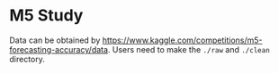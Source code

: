 # M5 Study

Data can be obtained by https://www.kaggle.com/competitions/m5-forecasting-accuracy/data. Users need to make the `./raw`
and `./clean` directory.